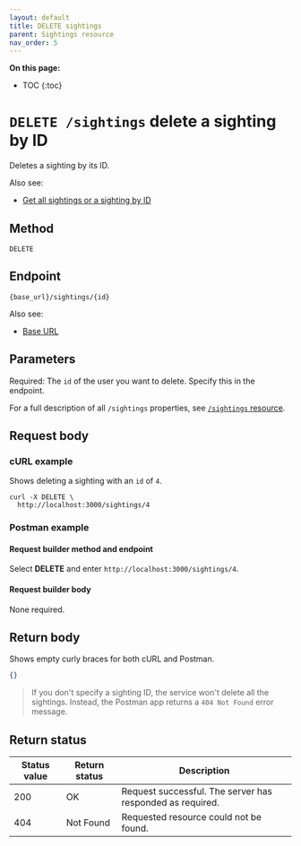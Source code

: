 ```yaml
---
layout: default
title: DELETE sightings
parent: Sightings resource
nav_order: 5
---
```


**On this page:**

- TOC
{:toc}

# `DELETE /sightings` delete a sighting by ID

Deletes a sighting by its ID.

Also see:

- [Get all sightings or a sighting by ID](./sightings-get.md)

## Method

`DELETE`

## Endpoint

`{base_url}/sightings/{id}`

Also see:

- [Base URL](../base-url.md)

## Parameters

Required: The `id` of the user you want to delete. Specify this in the endpoint.

For a full description of all `/sightings` properties, see [`/sightings` resource](./sightings-resource.md#parameters).

## Request body

### cURL example

Shows deleting a sighting with an `id` of `4`.

```shell
curl -X DELETE \
  http://localhost:3000/sightings/4
```

### Postman example

#### Request builder method and endpoint

Select **DELETE** and enter  `http://localhost:3000/sightings/4`.

#### Request builder body

None required.

## Return body

Shows empty curly braces for both cURL and Postman.

```json
{}
```

> If you don't specify a sighting ID, the service won't delete all the sightings. Instead, the Postman app returns a `404 Not Found` error message.

## Return status

| Status value | Return status | Description                                               |
| ------------ | ------------- | --------------------------------------------------------- |
| 200          | OK            | Request successful. The server has responded as required. |
| 404          | Not Found     | Requested resource could not be found.                    |
